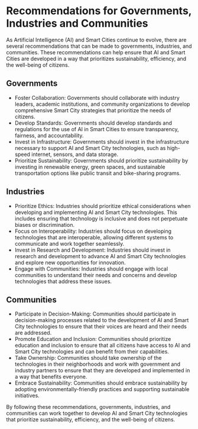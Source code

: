 Recommendations for Governments, Industries and Communities
===================================================================================================================================

As Artificial Intelligence (AI) and Smart Cities continue to evolve, there are several recommendations that can be made to governments, industries, and communities. These recommendations can help ensure that AI and Smart Cities are developed in a way that prioritizes sustainability, efficiency, and the well-being of citizens.

Governments
-----------

* Foster Collaboration: Governments should collaborate with industry leaders, academic institutions, and community organizations to develop comprehensive Smart City strategies that prioritize the needs of citizens.
* Develop Standards: Governments should develop standards and regulations for the use of AI in Smart Cities to ensure transparency, fairness, and accountability.
* Invest in Infrastructure: Governments should invest in the infrastructure necessary to support AI and Smart City technologies, such as high-speed internet, sensors, and data storage.
* Prioritize Sustainability: Governments should prioritize sustainability by investing in renewable energy, green spaces, and sustainable transportation options like public transit and bike-sharing programs.

Industries
----------

* Prioritize Ethics: Industries should prioritize ethical considerations when developing and implementing AI and Smart City technologies. This includes ensuring that technology is inclusive and does not perpetuate biases or discrimination.
* Focus on Interoperability: Industries should focus on developing technologies that are interoperable, allowing different systems to communicate and work together seamlessly.
* Invest in Research and Development: Industries should invest in research and development to advance AI and Smart City technologies and explore new opportunities for innovation.
* Engage with Communities: Industries should engage with local communities to understand their needs and concerns and develop technologies that address these issues.

Communities
-----------

* Participate in Decision-Making: Communities should participate in decision-making processes related to the development of AI and Smart City technologies to ensure that their voices are heard and their needs are addressed.
* Promote Education and Inclusion: Communities should prioritize education and inclusion to ensure that all citizens have access to AI and Smart City technologies and can benefit from their capabilities.
* Take Ownership: Communities should take ownership of the technologies in their neighborhoods and work with government and industry partners to ensure that they are developed and implemented in a way that benefits everyone.
* Embrace Sustainability: Communities should embrace sustainability by adopting environmentally-friendly practices and supporting sustainable initiatives.

By following these recommendations, governments, industries, and communities can work together to develop AI and Smart City technologies that prioritize sustainability, efficiency, and the well-being of citizens.
